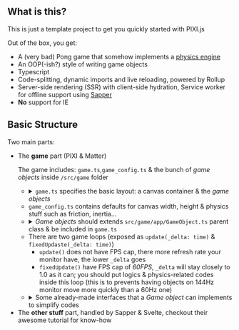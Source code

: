 ## What is this?
<p>This is just a template project to get you quickly started with PIXI.js</p>

<p>Out of the box, you get:</p>

<ul>
  <li>A (very bad) Pong game that somehow implements a <a href='https://brm.io/matter-js/'>physics engine</a></li>
  <li>An OOP(-ish?) style of writing game objects</li>
  <li>Typescript</li>
  <li>Code-splitting, dynamic imports and live reloading, powered by Rollup</li>
  <li>Server-side rendering (SSR) with client-side hydration, Service worker for offline support using <a href='https://sapper.svelte.dev/'>Sapper</a></li>
  <li><b>No</b> support for IE</li>
</ul>

## Basic Structure
<p>Two main parts:</p>
<ul>
  <li>
    The <b>game</b> part (PIXI & Matter)
    
<p>The game includes: <code>game.ts</code>,<code>game_config.ts</code> & the bunch of <i>game objects</i> inside <code>/src/game</code> folder</p>
<ul>
  <li>
    <details>
      <summary><code>game.ts</code> specifies the basic layout: a canvas container & the <i>game objects</i></summary>
      <pre><code>
new Container({
  view: canvas, // the canvas element to draw the game on
  builder: (app, { topId, bottomId }) => [
    new Background(app),
    new Ball({ app: app, name: 'ball', onCollisionCallback: (otherBody) => ... }),
    new Paddle({ app: app, name: 'paddle-top' }),
    new Paddle({ app: app, name: 'paddle-bottom' })
  ]
})
      </code></pre>
    </details>
  </li>

  <li>
    <code>game_config.ts</code> contains defaults for canvas width, height & physics stuff such as friction, inertia...
  </li>

  <li>
    <details>
      <summary><i>Game objects</i> should extends <code>src/game/app/GameObject.ts</code> parent class & be included in <code>game.ts</code></summary>
      <pre><code>
class Ball extends GameObject // basic
class Ball extends Materialized(GameObject) // "materialize" it and include in physics world, trigger onCollisionCallback
class Ball extends Interactive(Materialized(GameObject)) // subscribe to key press events
      </code></pre>
    </details>
  </li>

  <li>
    There are two game loops (exposed as <code>update(_delta: time)</code> & <code>fixedUpdaste(_delta: time)</code>)
      <ul>
        <li>
          <code>update()</code> does not have FPS cap, there more refresh rate your monitor have, the lower <code>_delta</code> goes
        </li>
        <li>
          <code>fixedUpdate()</code> have FPS cap of <i>60FPS</i>, <code>_delta</code> will stay closely to 1.0 as it can; you should put logics & physics-related codes inside this loop (this is to prevents
          having objects on 144Hz monitor move more quickly than a 60Hz one)
        </li>
      </ul>
  </li>

  <li>
    <details>
      <summary>Some already-made interfaces that a <i>Game object</i> can implements to simplify codes</summary>
      <pre><code>
// A game object can implement "Shappable" interface & "requiredGraphics" method,
// it requires a PIXI Graphics instance to draw onto the canvas stage
class Ball extends GameObject implements Shapeable {
  requireGraphics(): Graphics {
    const [x, y, radius] = [100, 100, 6]
    //draw a circle
    return new Graphics().beginFill(0xFFFFFF).drawCircle(x, y, radius).endFill()
  }
}
      </code></pre>
    </details>
  </li>
</ul>
  </li>
  <li>The <b>other stuff</b> part, handled by Sapper & Svelte, checkout their awesome tutorial for know-how</li>
</ul>